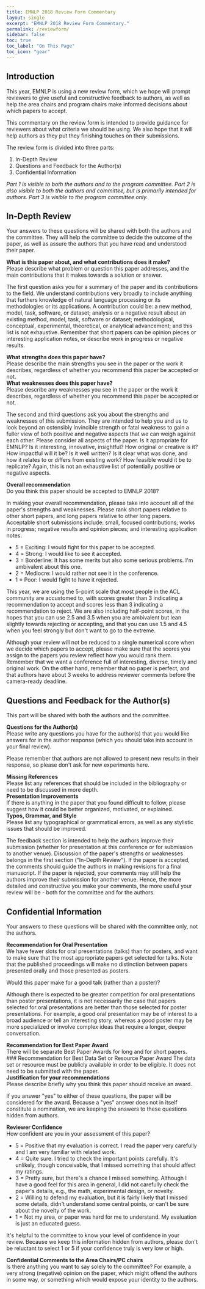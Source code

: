 ```yaml
---
title: EMNLP 2018 Review Form Commentary
layout: single
excerpt: "EMNLP 2018 Review Form Commentary."
permalink: /reviewform/
sidebar: false
toc: true
toc_label: "On This Page"
toc_icon: "gear"
---
```



## Introduction
This year, EMNLP is using a new review form, which we hope will prompt reviewers to give useful and constructive feedback to authors, as well as help the area chairs and program chairs make informed decisions about which papers to accept.

This commentary on the review form is intended to provide guidance for reviewers about what criteria we should be using. We also hope that it will help authors as they put they finishing touches on their submissions.

The review form is divided into three parts:

1. In-Depth Review
2. Questions and Feedback for the Author(s)
3. Confidential Information


_Part 1 is visible to both the authors and to the program committee. Part 2 is also visible to both the authors and committee, but is primarily intended for authors. Part 3 is visible to the program committee only._

## In-Depth Review
Your answers to these questions will be shared with both the authors and the committee. They will help the committee to decide the outcome of the paper, as well as assure the authors that you have read and understood their paper.

<div class="notice--success">
<strong>What is this paper about, and what contributions does it make?</strong><br/>
Please describe what problem or question this paper addresses, and the main contributions that it makes towards a solution or answer.
</div>

The first question asks you for a summary of the paper and its contributions to the field. We understand contributions very broadly to include anything that furthers knowledge of natural language processing or its methodologies or its applications. A contribution could be: a new method, model, task, software, or dataset; analysis or a negative result about an existing method, model, task, software or dataset; methodological, conceptual, experimental, theoretical, or analytical advancement; and this list is not exhaustive. Remember that short papers can be opinion pieces or interesting application notes, or describe work in progress or negative results.

<div class="notice--success">
<strong>What strengths does this paper have?</strong><br/>
Please describe the main strengths you see in the paper or the work it describes, regardless of whether you recommend this paper be accepted or not.
</div>

<div class="notice--success">
<strong>What weaknesses does this paper have?</strong><br/>
Please describe any weaknesses you see in the paper or the work it describes, regardless of whether you recommend this paper be accepted or not.
</div>

The second and third questions ask you about the strengths and weaknesses of this submission. They are intended to help you and us to look beyond an ostensibly invincible strength or fatal weakness to gain a fuller view of both positive and negative aspects that we can weigh against each other. Please consider all aspects of the paper. Is it appropriate for EMNLP? Is it interesting, innovative, insightful? How original or creative is it? How impactful will it be? Is it well written? Is it clear what was done, and how it relates to or differs from existing work? How feasible would it be to replicate? Again, this is not an exhaustive list of potentially positive or negative aspects.

<div class="notice--success">
<strong>Overall recommendation</strong><br/>
Do you think this paper should be accepted to EMNLP 2018?<br/>

In making your overall recommendation, please take into account all of the paper's strengths and weaknesses. Please rank short papers relative to other short papers, and long papers relative to other long papers. Acceptable short submissions include: small, focused contributions; works in progress; negative results and opinion pieces; and interesting application notes.

<ul>
<li>5 = Exciting: I would fight for this paper to be accepted.</li>
<li>4 = Strong: I would like to see it accepted.</li>
<li>3 = Borderline: It has some merits but also some serious problems. I'm ambivalent about this one.</li>
<li>2 = Mediocre: I would rather not see it in the conference.</li>
<li>1 = Poor: I would fight to have it rejected.</li>
</ul>
</div>

This year, we are using the 5-point scale that most people in the ACL community are accustomed to, with scores greater than 3 indicating a recommendation to accept and scores less than 3 indicating a recommendation to reject. We are also including half-point scores, in the hopes that you can use 2.5 and 3.5 when you are ambivalent but lean slightly towards rejecting or accepting, and that you can use 1.5 and 4.5 when you feel strongly but don't want to go to the extreme.

Although your review will not be reduced to a single numerical score when we decide which papers to accept, please make sure that the scores you assign to the papers you review reflect how you would rank them. Remember that we want a conference full of interesting, diverse, timely and original work. On the other hand, remember that no paper is perfect, and that authors have about 3 weeks to address reviewer comments before the camera-ready deadline.

## Questions and Feedback for the Author(s)
This part will be shared with both the authors and the committee.

<div class="notice--success">
<strong>Questions for the Author(s)</strong><br/>
Please write any questions you have for the author(s) that you would like answers for in the author response (which you should take into account in your final review).
</div>

Please remember that authors are not allowed to present new results in their response, so please don't ask for new experiments here.


<div class="notice--success">
<strong>Missing References</strong><br/>
Please list any references that should be included in the bibliography or need to be discussed in more depth.
</div>

<div class="notice--success">
<strong>Presentation Improvements</strong><br/>
If there is anything in the paper that you found difficult to follow, please suggest how it could be better organized, motivated, or explained.
</div>

<div class="notice--success">
<strong>Typos, Grammar, and Style</strong><br/>
Please list any typographical or grammatical errors, as well as any stylistic issues that should be improved.
</div>

The feedback section is intended to help the authors improve their submission (whether for presentation at this conference or for submission to another venue).  Discussion of the paper's strengths or weaknesses belongs in the first section ("In-Depth Review"). If the paper is accepted, the comments should guide the authors in making revisions for a final manuscript. If the paper is rejected, your comments may still help the authors improve their submission for another venue. Hence, the more detailed and constructive you make your comments, the more useful your review will be - both for the committee and for the authors.

## Confidential Information

Your answers to these questions will be shared with the committee only, not the authors.

<div class="notice--success">
<strong>Recommendation for Oral Presentation</strong><br/>
We have fewer slots for oral presentations (talks) than for posters, and want to make sure that the most appropriate papers get selected for talks. Note that the published proceedings will make no distinction between papers presented orally and those presented as posters.<br/>

Would this paper make for a good talk (rather than a poster)?
</div>

Although there is expected to be greater competition for oral presentations than poster presentations, it is not necessarily the case that papers selected for oral presentations are better than those selected for poster presentations. For example, a good oral presentation may be of interest to a broad audience or tell an interesting story, whereas a good poster may be more specialized or involve complex ideas that require a longer, deeper conversation.

<div class="notice--success">
<strong>Recommendation for Best Paper Award</strong><br/>
There will be separate Best Paper Awards for long and for short papers.
### Recommendation for Best Data Set or Resource Paper Award
The data set or resource must be publicly available in order to be eligible. It does not need to be submitted with the paper.
</div>

<div class="notice--success">
<strong>Justification for your recommendations</strong><br/>
Please describe briefly why you think this paper should receive an award.
</div>

If you answer "yes" to either of these questions, the paper will be considered for the award. Because a "yes" answer does not in itself constitute a nomination, we are keeping the answers to these questions hidden from authors.

<div class="notice--success">
<strong>Reviewer Confidence</strong><br/>
How confident are you in your assessment of this paper?

<ul>
<li>5 = Positive that my evaluation is correct. I read the paper very carefully and I am very familiar with related work.</li>
<li>4 = Quite sure. I tried to check the important points carefully. It's unlikely, though conceivable, that I missed something that should affect my ratings.</li>
<li>3 = Pretty sure, but there's a chance I missed something. Although I have a good feel for this area in general, I did not carefully check the paper's details, e.g., the math, experimental design, or novelty.</li>
<li>2 = Willing to defend my evaluation, but it is fairly likely that I missed some details, didn't understand some central points, or can't be sure about the novelty of the work.</li>
<li>1 = Not my area, or paper was hard for me to understand. My evaluation is just an educated guess.</li>
</ul>
</div>

It's helpful to the committee to know your level of confidence in your review. Because we keep this information hidden from authors, please don't be reluctant to select 1 or 5 if your confidence truly is very low or high.

<div class="notice--success">
<strong>Confidential Comments to the Area Chairs/PC chairs</strong><br/>
Is there anything you want to say solely to the committee? For example, a very strong (negative) opinion on the paper, which might offend the authors in some way, or something which would expose your identity to the authors.
</div>

